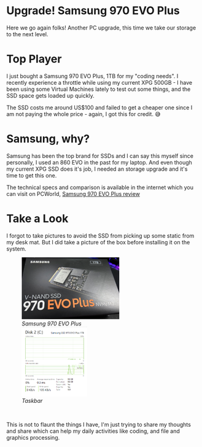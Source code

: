# Upgrade! Samsung 970 EVO Plus


Here we go again folks! Another PC upgrade, this time we take our storage to the next level.

# Top Player

I just bought a Samsung 970 EVO Plus, 1TB for my "coding needs". I recently experience a throttle while using my current XPG 500GB - I have been using some Virtual Machines lately to test out some things, and the SSD space gets loaded up quickly.

The SSD costs me around US$100 and failed to get a cheaper one since I am not paying the whole price - again, I got this for credit. 😅

# Samsung, why?

Samsung has been the top brand for SSDs and I can say this myself since personally, I used an 860 EVO in the past for my laptop. And even though my current XPG SSD does it's job, I needed an storage upgrade and it's time to get this one.

The technical specs and comparison is available in the internet which you can visit on PCWorld, [Samsung 970 EVO Plus review](https://www.pcworld.com/article/3334876/samsung-970-evo-plus-review-samsungs-entry-level-nvme-ssd-is-faster-and-cheaper.html)

# Take a Look

I forgot to take pictures to avoid the SSD from picking up some static from my desk mat. But I did take a picture of the box before installing it on the system.

<figure class="image">
<img src="/images/03-21/samsung-evo/samsung-970-evo-plus-box.png" style="display:inline;margin-left:auto;margin-right:auto;width:60%;">
<figcaption><em>Samsung 970 EVO Plus</em></figcaption>

<img src="/images/03-21/samsung-evo/taskbar.png" style="display:inline;margin-left:auto;margin-right:auto;width:40%;">
<figcaption><em>Taskbar</em></figcaption>
</figure>
<br/>

This is not to flaunt the things I have, I'm just trying to share my thoughts and share which can help my daily activities like coding, and file and graphics processing.
